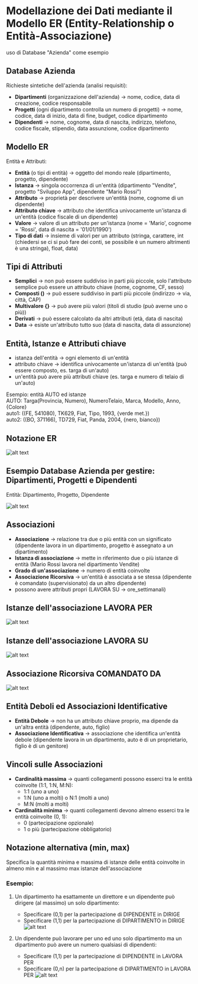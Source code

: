 # Modellazione dei Dati mediante il Modello ER (Entity-Relationship o Entità-Associazione)

uso di Database "Azienda" come esempio

## Database Azienda

Richieste sintetiche dell'azienda (analisi requisiti):
- **Dipartimenti** (organizzazione dell'azienda) -> nome, codice, data di creazione, codice responsabile
- **Progetti** (ogni dipartimento controlla un numero di progetti) -> nome, codice, data di inizio, data di fine, budget, codice dipartimento
- **Dipendenti** -> nome, cognome, data di nascita, indirizzo, telefono, codice fiscale, stipendio, data assunzione, codice dipartimento

## Modello ER
Entità e Attributi:
- **Entità** (o tipi di entità) -> oggetto del mondo reale (dipartimento, progetto, dipendente)
- **Istanza** -> singola occorrenza di un'entità (dipartimento "Vendite", progetto "Sviluppo App", dipendente "Mario Rossi")
- **Attributo** -> proprietà per descrivere un'entità (nome, cognome di un dipendente)
- **Attributo chiave** -> attributo che identifica univocamente un'istanza di un'entità (codice fiscale di un dipendente)
- **Valore** -> valore di un attributo per un'istanza (nome = 'Mario', cognome = 'Rossi', data di nascita = '01/01/1990')
- **Tipo di dati** -> insieme di valori per un attributo (stringa, carattere, int (chiedersi se ci si può fare dei conti, se possibile è un numero altrimenti è una stringa), float, data)

## Tipi di Attributi
- **Semplici** -> non può essere suddiviso in parti più piccole, solo l'attributo semplice può essere un attributo chiave (nome, cognome, CF, sesso)
- **Composti ()** -> può essere suddiviso in parti più piccole (indirizzo -> via, città, CAP)
- **Multivalore {}** -> può avere più valori (titoli di studio (può averne uno o più))
- **Derivati** -> può essere calcolato da altri attributi (età, data di nascita)
- **Data** -> esiste un'attributo tutto suo (data di nascita, data di assunzione)

## Entità, Istanze e Attributi chiave
- istanza dell'entità -> ogni elemento di un'entità
- attributo chiave -> identifica univocamente un'istanza di un'entità (può essere composto, es. targa di un'auto)
- un'entità può avere più attributi chiave (es. targa e numero di telaio di un'auto)


Esempio: entità AUTO ed istanze  
AUTO: Targa(Provincia, Numero), NumeroTelaio, Marca, Modello, Anno, {Colore}  
auto1: ((FE, 541080), TK629, Fiat, Tipo, 1993, {verde met.})  
auto2: ((BO, 371166), TD729, Fiat, Panda, 2004, {nero, bianco})

## Notazione ER
![alt text](image/03_00.png)

## Esempio Database Azienda per gestire: Dipartimenti, Progetti e Dipendenti
Entità: Dipartimento, Progetto, Dipendente

![alt text](image/03_06.png)

## Associazioni
- **Associazione** -> relazione tra due o più entità con un significato (dipendente lavora in un dipartimento, progetto è assegnato a un dipartimento)
- **Istanza di associazione** -> mette in riferimento due o più istanze di entità (Mario Rossi lavora nel dipartimento Vendite)
- **Grado di un'associazione** -> numero di entità coinvolte
- **Associazione Ricorsiva** -> un'entità è associata a se stessa (dipendente è comandato (supervisionato) da un altro dipendente)
- possono avere attributi propri (LAVORA SU -> ore_settimanali)

## Istanze dell'associazione LAVORA PER
![alt text](image/03_01.png)

## Istanze dell'associazione LAVORA SU
![alt text](image/03_02.png)

## Associazione Ricorsiva COMANDATO DA
![alt text](image/03_03.png)

## Entità Deboli ed Associazioni Identificative
- **Entità Debole** -> non ha un attributo chiave proprio, ma dipende da un'altra entità (dipendente, auto, figlio)
- **Associazione Identificativa** -> associazione che identifica un'entità debole (dipendente lavora in un dipartimento, auto è di un proprietario, figlio è di un genitore)

## Vincoli sulle Associazioni
- **Cardinalità massima** ->  quanti collegamenti possono esserci tra le entità coinvolte (1:1, 1:N, M:N):
    - 1:1 (uno a uno)
    - 1:N (uno a molti) o N:1 (molti a uno)
    - M:N (molti a molti)
- **Cardinalità minima** -> quanti collegamenti devono almeno esserci tra le entità coinvolte (0, 1):
    - 0 (partecipazione opzionale)
    - 1 o più (partecipazione obbligatorio)

## Notazione alternativa (min, max)
Specifica la quantità minima e massima di istanze delle entità coinvolte in almeno min e al massimo max istanze dell'associazione

### Esempio:
1. Un dipartimento ha esattamente un direttore e un dipendente può dirigere (al massimo) un solo dipartimento:
    - Specificare (0,1) per la partecipazione di DIPENDENTE in DIRIGE
    - Specificare (1,1) per la partecipazione di DIPARTIMENTO in DIRIGE
![alt text](image/03_04.png)

2. Un dipendente può lavorare per uno ed uno solo dipartimento ma un dipartimento può avere un numero qualsiasi di dipendenti:
    - Specificare (1,1) per la partecipazione di DIPENDENTE in LAVORA PER
    - Specificare (0,n) per la partecipazione di DIPARTIMENTO in LAVORA PER
![alt text](image/03_05.png)
